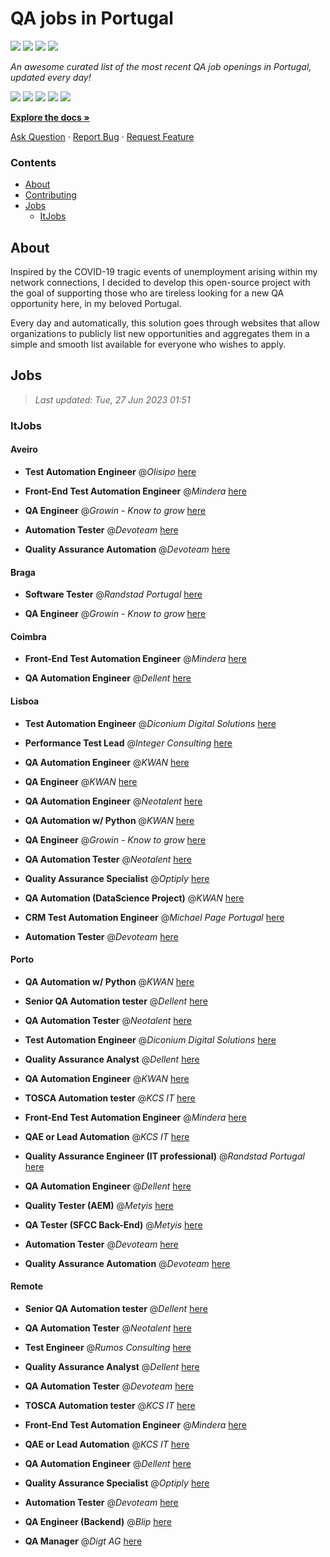 QA jobs in Portugal
========================

![](https://img.shields.io/static/v1?label=%F0%9F%8C%9F&message=If%20Useful&color=BC4E99)
[![](https://img.shields.io/github/stars/sergiomartins8/qa-jobs-in-portugal)](https://github.com/sergiomartins8/qa-jobs-in-portugal/stargazers)
[![](https://img.shields.io/github/forks/sergiomartins8/qa-jobs-in-portugal)](https://github.com/sergiomartins8/qa-jobs-in-portugal/network/members)
[![](https://img.shields.io/badge/-sergiomartins8-blue?logo=Linkedin&logoColor=white)](https://www.linkedin.com/in/sergiomartins8/)

_An awesome curated list of the most recent QA job openings in Portugal, updated every day!_

[![](https://img.shields.io/github/v/release/sergiomartins8/qa-jobs-in-portugal)](https://github.com/sergiomartins8/qa-jobs-in-portugal/releases)
[![](https://github.com/sergiomartins8/qa-jobs-in-portugal/workflows/release/badge.svg)](https://github.com/sergiomartins8/qa-jobs-in-portugal/actions?query=workflow%3Arelease)
[![](https://img.shields.io/github/issues/sergiomartins8/qa-jobs-in-portugal)](https://github.com/sergiomartins8/qa-jobs-in-portugal/issues)
[![](https://img.shields.io/github/contributors/sergiomartins8/qa-jobs-in-portugal)](https://github.com/sergiomartins8/qa-jobs-in-portugal/graphs/contributors)
[![](https://img.shields.io/github/license/sergiomartins8/qa-jobs-in-portugal)](https://github.com/sergiomartins8/qa-jobs-in-portugal/blob/master/LICENSE)

**[Explore the docs »](https://github.com/sergiomartins8/qa-jobs-in-portugal/blob/master/docs/DOCUMENTATION.md)**

[Ask Question](https://github.com/sergiomartins8/qa-jobs-in-portugal/issues) 
·
[Report Bug](https://github.com/sergiomartins8/qa-jobs-in-portugal/issues)
·
[Request Feature](https://github.com/sergiomartins8/qa-jobs-in-portugal/issues)

### Contents
* [About](#about)
* [Contributing](https://github.com/sergiomartins8/qa-jobs-in-portugal/blob/master/docs/CONTRIBUTING.md)
* [Jobs](#jobs)
  * [ItJobs](#itjobs)

## About
Inspired by the COVID-19 tragic events of unemployment arising within my network connections, I decided to develop this open-source project with the goal of supporting those who are tireless looking for a new QA opportunity here, in my beloved Portugal.

Every day and automatically, this solution goes through websites that allow organizations to publicly list new opportunities and aggregates them in a simple and smooth list available for everyone who wishes to apply.

Jobs
---------

> _Last updated: Tue, 27 Jun 2023 01:51_

### ItJobs

#### Aveiro

- **Test Automation Engineer** @_Olisipo_ [here](https://www.itjobs.pt/oferta/463062/test-automation-engineer)


- **Front-End Test Automation Engineer** @_Mindera_ [here](https://www.itjobs.pt/oferta/464103/front-end-test-automation-engineer)


- **QA Engineer** @_Growin - Know to grow_ [here](https://www.itjobs.pt/oferta/463126/qa-engineer)


- **Automation Tester** @_Devoteam_ [here](https://www.itjobs.pt/oferta/462001/automation-tester)


- **Quality Assurance Automation** @_Devoteam_ [here](https://www.itjobs.pt/oferta/462107/quality-assurance-automation)

#### Braga

- **Software Tester** @_Randstad Portugal_ [here](https://www.itjobs.pt/oferta/463546/software-tester)


- **QA Engineer** @_Growin - Know to grow_ [here](https://www.itjobs.pt/oferta/463126/qa-engineer)

#### Coimbra

- **Front-End Test Automation Engineer** @_Mindera_ [here](https://www.itjobs.pt/oferta/464103/front-end-test-automation-engineer)


- **QA Automation Engineer** @_Dellent_ [here](https://www.itjobs.pt/oferta/463606/qa-automation-engineer)

#### Lisboa

- **Test Automation Engineer** @_Diconium Digital Solutions_ [here](https://www.itjobs.pt/oferta/463343/test-automation-engineer)


- **Performance Test Lead** @_Integer Consulting_ [here](https://www.itjobs.pt/oferta/463568/performance-test-lead)


- **QA Automation Engineer** @_KWAN_ [here](https://www.itjobs.pt/oferta/462198/qa-automation-engineer)


- **QA Engineer** @_KWAN_ [here](https://www.itjobs.pt/oferta/463701/qa-engineer)


- **QA Automation Engineer** @_Neotalent_ [here](https://www.itjobs.pt/oferta/463898/qa-automation-engineer)


- **QA Automation w/ Python** @_KWAN_ [here](https://www.itjobs.pt/oferta/462715/qa-automation-w-python)


- **QA Engineer** @_Growin - Know to grow_ [here](https://www.itjobs.pt/oferta/463126/qa-engineer)


- **QA Automation Tester** @_Neotalent_ [here](https://www.itjobs.pt/oferta/464281/qa-automation-tester)


- **Quality Assurance Specialist** @_Optiply_ [here](https://www.itjobs.pt/oferta/462947/quality-assurance-specialist)


- **QA Automation (DataScience Project)** @_KWAN_ [here](https://www.itjobs.pt/oferta/462713/qa-automation-datascience-project)


- **CRM Test Automation Engineer** @_Michael Page Portugal_ [here](https://www.itjobs.pt/oferta/464243/crm-test-automation-engineer)


- **Automation Tester** @_Devoteam_ [here](https://www.itjobs.pt/oferta/462001/automation-tester)

#### Porto

- **QA Automation w/ Python** @_KWAN_ [here](https://www.itjobs.pt/oferta/462715/qa-automation-w-python)


- **Senior QA Automation tester** @_Dellent_ [here](https://www.itjobs.pt/oferta/462084/senior-qa-automation-tester)


- **QA Automation Tester** @_Neotalent_ [here](https://www.itjobs.pt/oferta/464281/qa-automation-tester)


- **Test Automation Engineer** @_Diconium Digital Solutions_ [here](https://www.itjobs.pt/oferta/463343/test-automation-engineer)


- **Quality Assurance Analyst** @_Dellent_ [here](https://www.itjobs.pt/oferta/462735/quality-assurance-analyst)


- **QA Automation Engineer** @_KWAN_ [here](https://www.itjobs.pt/oferta/462198/qa-automation-engineer)


- **TOSCA Automation tester** @_KCS IT_ [here](https://www.itjobs.pt/oferta/463739/tosca-automation-tester)


- **Front-End Test Automation Engineer** @_Mindera_ [here](https://www.itjobs.pt/oferta/464103/front-end-test-automation-engineer)


- **QAE or Lead Automation** @_KCS IT_ [here](https://www.itjobs.pt/oferta/463741/qae-or-lead-automation)


- **Quality Assurance Engineer (IT professional)** @_Randstad Portugal_ [here](https://www.itjobs.pt/oferta/463296/quality-assurance-engineer-it-professional)


- **QA Automation Engineer** @_Dellent_ [here](https://www.itjobs.pt/oferta/463606/qa-automation-engineer)


- **Quality Tester (AEM)** @_Metyis_ [here](https://www.itjobs.pt/oferta/463636/quality-tester-aem)


- **QA Tester (SFCC Back-End)** @_Metyis_ [here](https://www.itjobs.pt/oferta/463144/qa-tester-sfcc-back-end)


- **Automation Tester** @_Devoteam_ [here](https://www.itjobs.pt/oferta/462001/automation-tester)


- **Quality Assurance Automation** @_Devoteam_ [here](https://www.itjobs.pt/oferta/462107/quality-assurance-automation)

#### Remote

- **Senior QA Automation tester** @_Dellent_ [here](https://www.itjobs.pt/oferta/462084/senior-qa-automation-tester)


- **QA Automation Tester** @_Neotalent_ [here](https://www.itjobs.pt/oferta/464281/qa-automation-tester)


- **Test Engineer** @_Rumos Consulting_ [here](https://www.itjobs.pt/oferta/463248/test-engineer)


- **Quality Assurance Analyst** @_Dellent_ [here](https://www.itjobs.pt/oferta/462735/quality-assurance-analyst)


- **QA Automation Tester** @_Devoteam_ [here](https://www.itjobs.pt/oferta/462966/qa-automation-tester)


- **TOSCA Automation tester** @_KCS IT_ [here](https://www.itjobs.pt/oferta/463739/tosca-automation-tester)


- **Front-End Test Automation Engineer** @_Mindera_ [here](https://www.itjobs.pt/oferta/464103/front-end-test-automation-engineer)


- **QAE or Lead Automation** @_KCS IT_ [here](https://www.itjobs.pt/oferta/463741/qae-or-lead-automation)


- **QA Automation Engineer** @_Dellent_ [here](https://www.itjobs.pt/oferta/463606/qa-automation-engineer)


- **Quality Assurance Specialist** @_Optiply_ [here](https://www.itjobs.pt/oferta/462947/quality-assurance-specialist)


- **Automation Tester** @_Devoteam_ [here](https://www.itjobs.pt/oferta/462001/automation-tester)


- **QA Engineer (Backend)** @_Blip_ [here](https://www.itjobs.pt/oferta/462380/qa-engineer-backend)


- **QA Manager** @_Digt AG_ [here](https://www.itjobs.pt/oferta/463134/qa-manager)

